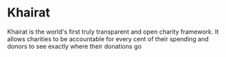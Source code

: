 # Khairat

Khairat is the world's first truly transparent and open charity framework. It allows charities to be accountable for every cent of their spending and donors to see exactly where their donations go
